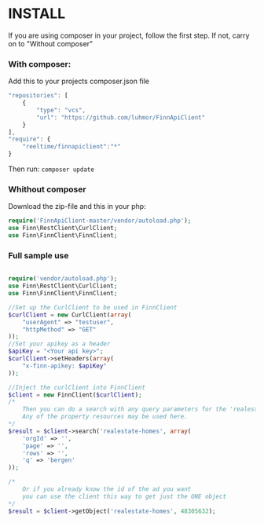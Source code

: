 # INSTALL

If you are using composer in your project, follow the first step. If not, carry on to "Without composer"

### With composer:

Add this to your projects composer.json file
```javascript
"repositories": [
	{
		"type": "vcs",
		"url": "https://github.com/luhmor/FinnApiClient"
	}
],
"require": {
	"reeltime/finnapiclient":"*"
}
```

Then run:
`composer update`

### Whithout composer

Download the zip-file and this in your php:
```php
require('FinnApiClient-master/vendor/autoload.php');
use Finn\RestClient\CurlClient;
use Finn\FinnClient\FinnClient;

```


### Full sample use

```php

require('vendor/autoload.php');
use Finn\RestClient\CurlClient;
use Finn\FinnClient\FinnClient;

//Set up the CurlClient to be used in FinnClient
$curlClient = new CurlClient(array(
	"userAgent" => "testuser",
	"httpMethod" => "GET"
));
//Set your apikey as a header
$apiKey = "<Your api key>";
$curlClient->setHeaders(array(
	"x-finn-apikey: $apiKey"
));

//Inject the curlClient into FinnClient
$client = new FinnClient($curlClient);
/*
	Then you can do a search with any query parameters for the 'realestate-homes'-resource
	Any of the property resources may be used here.
*/
$result = $client->search('realestate-homes', array(
	'orgId' => '',
	'page' => '',
	'rows' => '',
	'q' => 'bergen'
));

/*
	Or if you already know the id of the ad you want
	you can use the client this way to get just the ONE object
*/
$result = $client->getObject('realestate-homes', 48305632);

```



